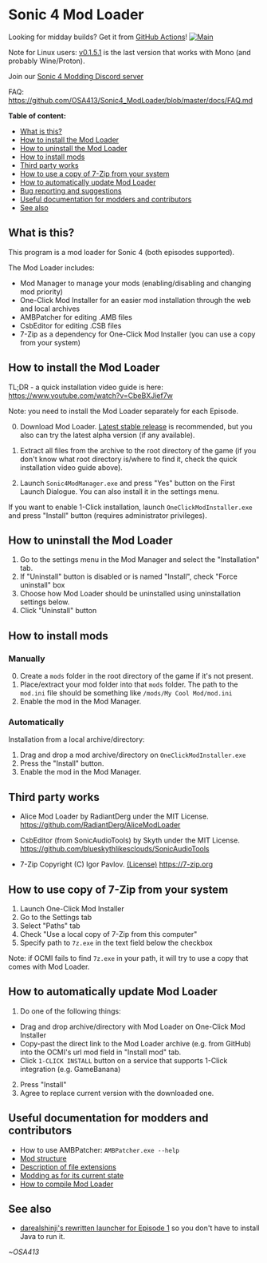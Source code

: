 # Sonic 4 Mod Loader

Looking for midday builds? Get it from [GitHub Actions](https://github.com/OSA413/Sonic4_ModLoader/actions)! [![Main](https://github.com/OSA413/Sonic4_ModLoader/actions/workflows/main.yml/badge.svg)](https://github.com/OSA413/Sonic4_ModLoader/actions/workflows/main.yml)

Note for Linux users: [v0.1.5.1](https://github.com/OSA413/Sonic4_ModLoader/releases/tag/v0.1.5.1) is the last version that works with Mono (and probably Wine/Proton).

Join our [Sonic 4 Modding Discord server](https://discord.gg/WCp8BFyFxN)

FAQ: https://github.com/OSA413/Sonic4_ModLoader/blob/master/docs/FAQ.md

**Table of content:**
* [What is this?](#what-is-this)
* [How to install the Mod Loader](#how-to-install-the-mod-loader)
* [How to uninstall the Mod Loader](#how-to-uninstall-the-mod-loader)
* [How to install mods](#how-to-install-mods)
* [Third party works](#third-party-works)
* [How to use a copy of 7-Zip from your system](#third-party-works)
* [How to automatically update Mod Loader](#how-to-automatically-update-mod-loader)
* [Bug reporting and suggestions](#bug-reporting-and-suggestions)
* [Useful documentation for modders and contributors](#useful-documentation-for-modders-and-contributors)
* [See also](#see-also)

## What is this?

This program is a mod loader for Sonic 4 (both episodes supported).

The Mod Loader includes:
* Mod Manager to manage your mods (enabling/disabling and changing mod priority)
* One-Click Mod Installer for an easier mod installation through the web and local archives
* AMBPatcher for editing .AMB files
* CsbEditor for editing .CSB files
* 7-Zip as a dependency for One-Click Mod Installer (you can use a copy from your system)

## How to install the Mod Loader

TL;DR - a quick installation video guide is here: https://www.youtube.com/watch?v=CbeBXJief7w

Note: you need to install the Mod Loader separately for each Episode.

0. Download Mod Loader. [Latest stable release](https://github.com/OSA413/Sonic4_ModLoader/releases/latest) is recommended, but you also can try the latest alpha version (if any available).

1. Extract all files from the archive to the root directory of the game (if you don't know what root directory is/where to find it, check the quick installation video guide above).

2. Launch `Sonic4ModManager.exe` and press "Yes" button on the First Launch Dialogue. You can also install it in the settings menu.

If you want to enable 1-Click installation, launch `OneClickModInstaller.exe` and press "Install" button (requires administrator privileges).

## How to uninstall the Mod Loader

1. Go to the settings menu in the Mod Manager and select the "Installation" tab.
2. If "Uninstall" button is disabled or is named "Install", check "Force uninstall" box
3. Choose how Mod Loader should be uninstalled using uninstallation settings below.
4. Click "Uninstall" button

## How to install mods

### Manually

0. Create a `mods` folder in the root directory of the game if it's not present.
1. Place/extract your mod folder into that `mods` folder. The path to the `mod.ini` file should be something like `/mods/My Cool Mod/mod.ini`
2. Enable the mod in the Mod Manager.

### Automatically

Installation from a local archive/directory:
1. Drag and drop a mod archive/directory on `OneClickModInstaller.exe`
2. Press the "Install" button.
3. Enable the mod in the Mod Manager.

## Third party works

* Alice Mod Loader by RadiantDerg under the MIT License.
https://github.com/RadiantDerg/AliceModLoader

* CsbEditor (from SonicAudioTools) by Skyth under the MIT License.
https://github.com/blueskythlikesclouds/SonicAudioTools

* 7-Zip Copyright (C) Igor Pavlov.
[(License)](https://7-zip.org/license.txt)
https://7-zip.org

## How to use copy of 7-Zip from your system

1. Launch One-Click Mod Installer
2. Go to the Settings tab
3. Select "Paths" tab
4. Check "Use a local copy of 7-Zip from this computer"
5. Specify path to `7z.exe` in the text field below the checkbox

Note: if OCMI fails to find `7z.exe` in your path, it will try to use a copy that comes with Mod Loader.

## How to automatically update Mod Loader

1. Do one of the following things:
* Drag and drop archive/directory with Mod Loader on One-Click Mod Installer
* Copy-past the direct link to the Mod Loader archive (e.g. from GitHub) into the OCMI's url mod field in "Install mod" tab.
* Click `1-CLICK INSTALL` button on a service that supports 1-Click integration (e.g. GameBanana)
2. Press "Install"
3. Agree to replace current version with the downloaded one.

## Useful documentation for modders and contributors
* How to use AMBPatcher: `AMBPatcher.exe --help`
* [Mod structure](https://github.com/OSA413/Sonic4_ModLoader/blob/master/docs/Mod%20structure.md)
* [Description of file extensions](https://github.com/OSA413/Sonic4_Tools/blob/master/docs/File%20description.md)
* [Modding as for its current state](https://gamebanana.com/tuts/14585)
* [How to compile Mod Loader](https://github.com/OSA413/Sonic4_ModLoader/blob/master/docs/compile.md)

## See also

* [darealshinji's rewritten launcher for Episode 1](https://github.com/darealshinji/sonic-4-launcher) so you don't have to install Java to run it.

*~OSA413*
